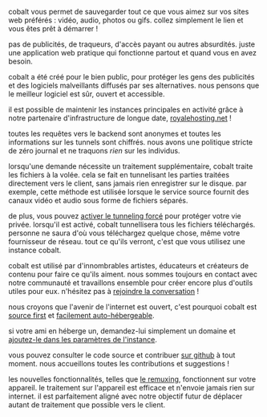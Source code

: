<script lang="ts">
    import { t } from "$lib/i18n/translations";
    import { partners, contacts, docs } from "$lib/env";

    import SectionHeading from "$components/misc/SectionHeading.svelte";
</script>

<section id="summary">
<SectionHeading
    title={$t("about.heading.summary")}
    sectionId="summary"
/>

cobalt vous permet de sauvegarder tout ce que vous aimez sur vos sites web
préférés : vidéo, audio, photos ou gifs. collez simplement le lien et vous êtes
prêt à démarrer !

pas de publicités, de traqueurs, d'accès payant ou autres absurdités. juste une
application web pratique qui fonctionne partout et quand vous en avez besoin.
</section>

<section id="motivation">
<SectionHeading
    title={$t("about.heading.motivation")}
    sectionId="motivation"
/>

cobalt a été créé pour le bien public, pour protéger les gens des publicités et
des logiciels malveillants diffusés par ses alternatives. nous pensons que le
meilleur logiciel est sûr, ouvert et accessible.

il est possible de maintenir les instances principales en activité grâce à notre
partenaire d'infrastructure de longue date,
[royalehosting.net]({partners.royalehosting}) !
</section>

<section id="privacy">
<SectionHeading
    title={$t("about.heading.privacy")}
    sectionId="privacy"
/>

toutes les requêtes vers le backend sont anonymes et toutes les informations sur
les tunnels sont chiffrés. nous avons une politique stricte de zéro journal et
ne traquons *rien* sur les individus.

lorsqu'une demande nécessite un traitement supplémentaire, cobalt traite les
fichiers à la volée. cela se fait en tunnelisant les parties traitées
directement vers le client, sans jamais rien enregistrer sur le disque. par
exemple, cette méthode est utilisée lorsque le service source fournit des canaux
vidéo et audio sous forme de fichiers séparés.

de plus, vous pouvez [activer le tunneling forcé](/settings/privacy#tunnel) pour
protéger votre vie privée. lorsqu'il est activé, cobalt tunnellisera tous les
fichiers téléchargés. personne ne saura d'où vous téléchargez quelque chose,
même votre fournisseur de réseau. tout ce qu'ils verront, c'est que vous
utilisez une instance cobalt.
</section>

<section id="community">
<SectionHeading
    title={$t("about.heading.community")}
    sectionId="community"
/>

cobalt est utilisé par d'innombrables artistes, éducateurs et créateurs de
contenu pour faire ce qu'ils aiment. nous sommes toujours en contact avec notre
communauté et travaillons ensemble pour créer encore plus d'outils utiles pour
eux. n'hésitez pas à [rejoindre la conversation](/about/community) !

nous croyons que l'avenir de l'internet est ouvert, c'est pourquoi cobalt est
[source first](https://sourcefirst.com/) et [facilement
auto-hébergeable]({docs.instanceHosting}).

si votre ami en héberge un, demandez-lui simplement un domaine et [ajoutez-le
dans les paramètres de l'instance](/settings/instances#community).

vous pouvez consulter le code source et contribuer [sur
github]({contacts.github}) à tout moment. nous accueillons toutes les
contributions et suggestions !
</section>

<section id="local">
<SectionHeading
    title={$t("about.heading.local")}
    sectionId="local"
/>

les nouvelles fonctionnalités, telles que [le remuxing](/remux), fonctionnent
sur votre appareil. le traitement sur l'appareil est efficace et n'envoie jamais
rien sur internet. il est parfaitement aligné avec notre objectif futur de
déplacer autant de traitement que possible vers le client.
</section>
